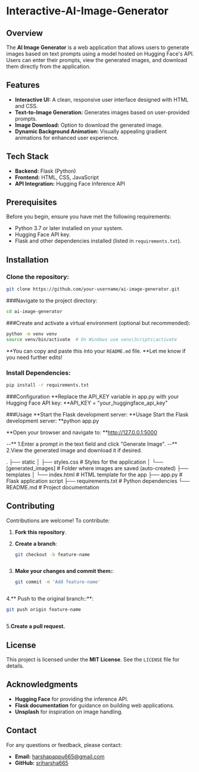 # Interactive-AI-Image-Generator


## Overview
The **AI Image Generator** is a web application that allows users to generate images based on text prompts using a model hosted on Hugging Face's API. Users can enter their prompts, view the generated images, and download them directly from the application.

## Features
- **Interactive UI:** A clean, responsive user interface designed with HTML and CSS.
- **Text-to-Image Generation:** Generates images based on user-provided prompts.
- **Image Download:** Option to download the generated image.
- **Dynamic Background Animation:** Visually appealing gradient animations for enhanced user experience.

## Tech Stack
- **Backend:** Flask (Python)
- **Frontend:** HTML, CSS, JavaScript
- **API Integration:** Hugging Face Inference API

## Prerequisites
Before you begin, ensure you have met the following requirements:
- Python 3.7 or later installed on your system.
- Hugging Face API key.
- Flask and other dependencies installed (listed in `requirements.txt`).

## Installation

### Clone the repository:
```bash
git clone https://github.com/your-username/ai-image-generator.git
```

###Navigate to the project directory:
```bash
cd ai-image-generator
```
###Create and activate a virtual environment (optional but recommended):
```bash
python -m venv venv
source venv/bin/activate  # On Windows use venv\Scripts\activate
```
**You can copy and paste this into your `README.md` file.
**Let me know if you need further edits!

### Install Dependencies:
```bash
pip install -r requirements.txt
```

###Configuration
**Replace the API_KEY variable in app.py with your Hugging Face API key:
**API_KEY = "your_huggingface_api_key"

###Usage
**Start the Flask development server:
**Usage
Start the Flask development server:
**python app.py

**Open your browser and navigate to:
**http://127.0.0.1:5000

--** 1.Enter a prompt in the text field and click "Generate Image".
--** 2.View the generated image and download it if desired.

.
├── static
│   ├── styles.css        # Styles for the application
│   └── [generated_images] # Folder where images are saved (auto-created)
├── templates
│   └── index.html        # HTML template for the app
├── app.py                # Flask application script
├── requirements.txt      # Python dependencies
└── README.md             # Project documentation

## Contributing

Contributions are welcome! To contribute:

1. **Fork this repository**.

2. **Create a branch**:
   ```bash
   git checkout -b feature-name
```
```

3. **Make your changes and commit them:**:
   ```bash
   git commit -m 'Add feature-name'

```
```
4.** Push to the original branch::**:
   ```bash
  git push origin feature-name

```
```
```
5.**Create a pull request.**


## License

This project is licensed under the **MIT License**. See the `LICENSE` file for details.

## Acknowledgments

- **Hugging Face** for providing the inference API.
- **Flask documentation** for guidance on building web applications.
- **Unsplash** for inspiration on image handling.

## Contact

For any questions or feedback, please contact:

- **Email:** [harshapappu665@gmail.com](mailto:your-email@example.com)
- **GitHub:** [sriharsha665](https://github.com/your-username)





